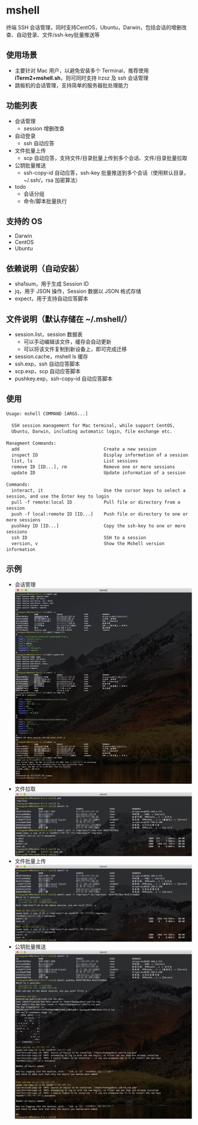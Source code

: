 # mshell
终端 SSH 会话管理，同时支持CentOS，Ubuntu，Darwin，包括会话的增删改查、自动登录、文件/ssh-key批量推送等

## 使用场景
- 主要针对 Mac 用户，以避免安装多个 Terminal，推荐使用**iTerm2+mshell.sh**，则可同时支持 lrzsz 及 ssh 会话管理
- 跳板机的会话管理，支持简单的服务器批处理能力

## 功能列表
- 会话管理
  - session 增删改查
- 自动登录
  - ssh 自动应答
- 文件批量上传
  - scp 自动应答，支持文件/目录批量上传到多个会话、文件/目录批量拉取
- 公钥批量推送
  - ssh-copy-id 自动应答，ssh-key 批量推送到多个会话（使用默认目录，~/.ssh/，rsa 加密算法）
- todo
  - 会话分组
  - 命令/脚本批量执行

## 支持的 OS
 - Darwin
 - CentOS
 - Ubuntu

## 依赖说明（自动安装）
- sha1sum，用于生成 Session ID
- jq，用于 JSON 操作，Session 数据以 JSON 格式存储
- expect，用于支持自动应答脚本

## 文件说明（默认存储在 ~/.mshell/）
- session.list，session 数据表
  - 可以手动编辑该文件，缓存会自动更新
  - 可以将该文件复制到新设备上，即可完成迁移
- session.cache，mshell ls 缓存
- ssh.exp，ssh 自动应答脚本
- scp.exp，scp 自动应答脚本
- pushkey.exp，ssh-copy-id 自动应答脚本

## 使用
```shell
Usage: mshell COMMAND [ARGS...]

  SSH session management for Mac terminal, while support CentOS, 
  Ubuntu, Darwin, including automatic login, file exchange etc.

Managment Commands:
  add                                Create a new session
  inspect ID                         Display information of a session
  list, ls                           List sessions
  remove ID [ID...], rm              Remove one or more sessions
  update ID                          Update information of a session

Commands:
  interact, it                       Use the cursor keys to select a session, and use the Enter key to login
  pull -f remote:local ID            Pull file or directory from a session
  push -f local:remote ID [ID...]    Push file or directory to one or more sessions
  pushkey ID [ID...]                 Copy the ssh-key to one or more sessions
  ssh ID                             SSH to a session
  version, v                         Show the Mshell version information
```

## 示例
- 会话管理
![会话管理](https://github.com/goindow/mshell/blob/main/example/session-management.png)
- 文件拉取
![文件拉取](https://github.com/goindow/mshell/blob/main/example/pull.png)
- 文件批量上传
![文件批量上传](https://github.com/goindow/mshell/blob/main/example/push.png)
- 公钥批量推送
![公钥批量推送](https://github.com/goindow/mshell/blob/main/example/pushkey.png)
